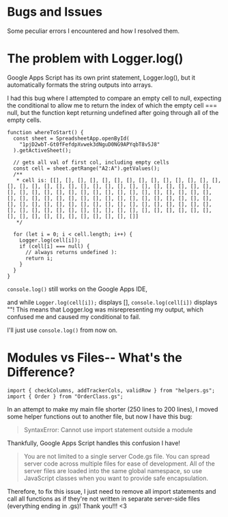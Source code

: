 # Bugs and Issues

Some peculiar errors I encountered and how I resolved them.

# The problem with Logger.log()

Google Apps Script has its own print statement, Logger.log(), but it automatically formats the string outputs into arrays.

I had this bug where I attempted to compare an empty cell to null, expecting the conditional to allow me to return the index of which the empty cell === null, but the function kept returning undefined after going through all of the empty cells.

```
function whereToStart() {
  const sheet = SpreadsheetApp.openById(
    "1pjD2wbT-Gt0fFefdpXvwek3dNguD0NG9APYqbT8v5J8"
  ).getActiveSheet();

  // gets all val of first col, including empty cells
  const cell = sheet.getRange("A2:A").getValues();
  /**
   * cell is: [[], [], [], [], [], [], [], [], [], [], [], [], [], [], [], [], [], [], [], [], [], [], [], [], [], [], [], [], [], [], [], [], [], [], [], [], [], [], [], [], [], [], [], [], [], [], [], [], [], [], [], [], [], [], [], [], [], [], [], [], [], [], [], [], [], [], [], [], [], [], [], [], [], [], [], [], [], [], [], [], [], [], [], [], [], [], [], [], [], [], [], [], [], [], [], [], [], [], [], [], [], [], [], [], [], [], [], [], [], []]
   */

  for (let i = 0; i < cell.length; i++) {
    Logger.log(cell[i]);
    if (cell[i] === null) {
      // always returns undefined ):
      return i;
    }
  }
}
```

`console.log()` still works on the Google Apps IDE,

and while `Logger.log(cell[i]);` displays [], `console.log(cell[i])` displays ""!
This means that Logger.log was misrepresenting my output, which confused me and caused my conditional to fail.

I'll just use `console.log()` from now on.

# Modules vs Files-- What's the Difference?

```
import { checkColumns, addTrackerCols, validRow } from "helpers.gs";
import { Order } from "OrderClass.gs";
```

In an attempt to make my main file shorter (250 lines to 200 lines), I moved some helper functions out to another file, but now I have this bug:

> SyntaxError: Cannot use import statement outside a module

Thankfully, Google Apps Script handles this confusion I have!

> You are not limited to a single server Code.gs file. You can spread server code across multiple files for ease of development. All of the server files are loaded into the same global namespace, so use JavaScript classes when you want to provide safe encapsulation.

Therefore, to fix this issue, I just need to remove all import statements and call all functions as if they're not written in separate server-side files (everything ending in .gs)! Thank you!!! <3
